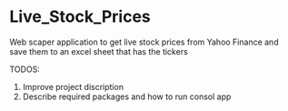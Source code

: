 # Live_Stock_Prices
 Web scaper application to get live stock prices from Yahoo Finance and save them to an excel sheet that has the tickers
 
 TODOS: 
 1) Improve project discription
 2) Describe required packages and how to run consol app

